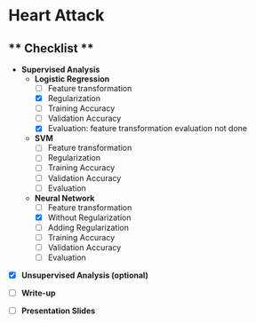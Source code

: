 # **Heart Attack**
## ** Checklist **
- **Supervised Analysis**
    - **Logistic Regression**
        - [ ] Feature transformation
        - [x] Regularization
        - [ ] Training Accuracy
        - [ ] Validation Accuracy
        - [x] Evaluation: feature transformation evaluation not done
    - **SVM**
        - [ ] Feature transformation
        - [ ] Regularization
        - [ ] Training Accuracy
        - [ ] Validation Accuracy
        - [ ] Evaluation
    - **Neural Network**
        - [ ] Feature transformation
        - [x] Without Regularization
        - [ ] Adding Regularization
        - [ ] Training Accuracy
        - [ ] Validation Accuracy
        - [ ] Evaluation
- [x] **Unsupervised Analysis (optional)**
- [ ] **Write-up**
- [ ] **Presentation Slides**
        

